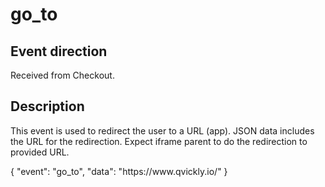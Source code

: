 # go_to

<include from="Snippets-CheckoutAPI.md" element-id="snippet-header" />

## Event direction
Received from Checkout.

## Description

This event is used to redirect the user to a URL (app). JSON data includes the URL for the redirection. Expect iframe parent to do the redirection to provided URL.

<code-block lang="json">
{
    "event": "go_to",
    "data": "https://www.qvickly.io/"
}
</code-block>